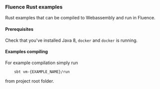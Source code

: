 ### Fluence Rust examples

Rust examples that can be compiled to Webassembly and run in Fluence.  

#### Prerequisites

Check that you've installed Java 8, `docker` and `docker` is running.

#### Examples compiling

For example compilation simply run

        sbt vm-{EXAMPLE_NAME}/run
        
from project root folder.
